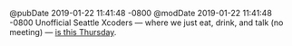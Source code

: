 @pubDate 2019-01-22 11:41:48 -0800
@modDate 2019-01-22 11:41:48 -0800
Unofficial Seattle Xcoders — where we just eat, drink, and talk (no meeting) — [is this Thursday](https://xcoders.org/2019/01/22/unofficial-seattle-xcoders.html).
